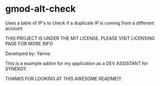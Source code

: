 # gmod-alt-check

Uses a table of IP's to check if a duplicate IP is coming from a different account


THIS PROJECT IS UNDER THE MIT LICENSE. PLEASE VISIT LICENSING PAGE FOR MORE INFO

Developed by: Yarma

This is a example addon for my application as a DEV ASSISTANT for SYNERGY. 

THANKS FOR LOOKING AT THIS AWESOME README!!!